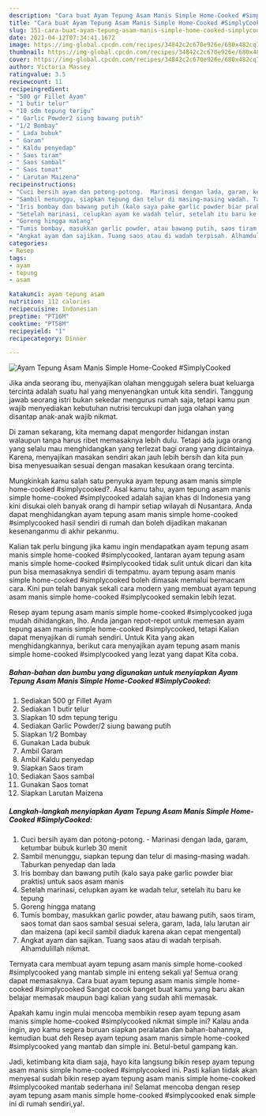 ```yaml
---
description: "Cara buat Ayam Tepung Asam Manis Simple Home-Cooked #SimplyCooked Sederhana Untuk Jualan"
title: "Cara buat Ayam Tepung Asam Manis Simple Home-Cooked #SimplyCooked Sederhana Untuk Jualan"
slug: 351-cara-buat-ayam-tepung-asam-manis-simple-home-cooked-simplycooked-sederhana-untuk-jualan
date: 2021-04-12T07:34:41.167Z
image: https://img-global.cpcdn.com/recipes/34842c2c670e926e/680x482cq70/ayam-tepung-asam-manis-simple-home-cooked-simplycooked-foto-resep-utama.jpg
thumbnail: https://img-global.cpcdn.com/recipes/34842c2c670e926e/680x482cq70/ayam-tepung-asam-manis-simple-home-cooked-simplycooked-foto-resep-utama.jpg
cover: https://img-global.cpcdn.com/recipes/34842c2c670e926e/680x482cq70/ayam-tepung-asam-manis-simple-home-cooked-simplycooked-foto-resep-utama.jpg
author: Victoria Massey
ratingvalue: 3.5
reviewcount: 11
recipeingredient:
- "500 gr Fillet Ayam"
- "1 butir telur"
- "10 sdm tepung terigu"
- " Garlic Powder2 siung bawang putih"
- "1/2 Bombay"
- " Lada bubuk"
- " Garam"
- " Kaldu penyedap"
- " Saos tiram"
- " Saos sambal"
- " Saos tomat"
- " Larutan Maizena"
recipeinstructions:
- "Cuci bersih ayam dan potong-potong.  Marinasi dengan lada, garam, ketumbar bubuk kurleb 30 menit"
- "Sambil menunggu, siapkan tepung dan telur di masing-masing wadah. Taburkan penyedap dan lada"
- "Iris bombay dan bawang putih (kalo saya pake garlic powder biar praktis) untuk saos asam manis"
- "Setelah marinasi, celupkan ayam ke wadah telur, setelah itu baru ke tepung"
- "Goreng hingga matang"
- "Tumis bombay, masukkan garlic powder, atau bawang putih, saos tiram, saos tomat dan saos sambal sesuai selera, garam, lada, lalu larutan air dan maizena (api kecil sambil diaduk karena akan cepat mengental)"
- "Angkat ayam dan sajikan. Tuang saos atau di wadah terpisah. Alhamdulillah nikmat."
categories:
- Resep
tags:
- ayam
- tepung
- asam

katakunci: ayam tepung asam 
nutrition: 112 calories
recipecuisine: Indonesian
preptime: "PT16M"
cooktime: "PT58M"
recipeyield: "1"
recipecategory: Dinner

---
```



![Ayam Tepung Asam Manis Simple Home-Cooked #SimplyCooked](https://img-global.cpcdn.com/recipes/34842c2c670e926e/680x482cq70/ayam-tepung-asam-manis-simple-home-cooked-simplycooked-foto-resep-utama.jpg)

Jika anda seorang ibu, menyajikan olahan menggugah selera buat keluarga tercinta adalah suatu hal yang menyenangkan untuk kita sendiri. Tanggung jawab seorang istri bukan sekedar mengurus rumah saja, tetapi kamu pun wajib menyediakan kebutuhan nutrisi tercukupi dan juga olahan yang disantap anak-anak wajib nikmat.

Di zaman  sekarang, kita memang dapat mengorder hidangan instan walaupun tanpa harus ribet memasaknya lebih dulu. Tetapi ada juga orang yang selalu mau menghidangkan yang terlezat bagi orang yang dicintainya. Karena, menyajikan masakan sendiri akan jauh lebih bersih dan kita pun bisa menyesuaikan sesuai dengan masakan kesukaan orang tercinta. 



Mungkinkah kamu salah satu penyuka ayam tepung asam manis simple home-cooked #simplycooked?. Asal kamu tahu, ayam tepung asam manis simple home-cooked #simplycooked adalah sajian khas di Indonesia yang kini disukai oleh banyak orang di hampir setiap wilayah di Nusantara. Anda dapat menghidangkan ayam tepung asam manis simple home-cooked #simplycooked hasil sendiri di rumah dan boleh dijadikan makanan kesenanganmu di akhir pekanmu.

Kalian tak perlu bingung jika kamu ingin mendapatkan ayam tepung asam manis simple home-cooked #simplycooked, lantaran ayam tepung asam manis simple home-cooked #simplycooked tidak sulit untuk dicari dan kita pun bisa memasaknya sendiri di tempatmu. ayam tepung asam manis simple home-cooked #simplycooked boleh dimasak memalui bermacam cara. Kini pun telah banyak sekali cara modern yang membuat ayam tepung asam manis simple home-cooked #simplycooked semakin lebih lezat.

Resep ayam tepung asam manis simple home-cooked #simplycooked juga mudah dihidangkan, lho. Anda jangan repot-repot untuk memesan ayam tepung asam manis simple home-cooked #simplycooked, tetapi Kalian dapat menyajikan di rumah sendiri. Untuk Kita yang akan menghidangkannya, berikut cara menyajikan ayam tepung asam manis simple home-cooked #simplycooked yang lezat yang dapat Kita coba.

<!--inarticleads1-->

##### Bahan-bahan dan bumbu yang digunakan untuk menyiapkan Ayam Tepung Asam Manis Simple Home-Cooked #SimplyCooked:

1. Sediakan 500 gr Fillet Ayam
1. Sediakan 1 butir telur
1. Siapkan 10 sdm tepung terigu
1. Sediakan  Garlic Powder/2 siung bawang putih
1. Siapkan 1/2 Bombay
1. Gunakan  Lada bubuk
1. Ambil  Garam
1. Ambil  Kaldu penyedap
1. Siapkan  Saos tiram
1. Sediakan  Saos sambal
1. Gunakan  Saos tomat
1. Siapkan  Larutan Maizena




<!--inarticleads2-->

##### Langkah-langkah menyiapkan Ayam Tepung Asam Manis Simple Home-Cooked #SimplyCooked:

1. Cuci bersih ayam dan potong-potong.  - Marinasi dengan lada, garam, ketumbar bubuk kurleb 30 menit
1. Sambil menunggu, siapkan tepung dan telur di masing-masing wadah. Taburkan penyedap dan lada
1. Iris bombay dan bawang putih (kalo saya pake garlic powder biar praktis) untuk saos asam manis
1. Setelah marinasi, celupkan ayam ke wadah telur, setelah itu baru ke tepung
1. Goreng hingga matang
1. Tumis bombay, masukkan garlic powder, atau bawang putih, saos tiram, saos tomat dan saos sambal sesuai selera, garam, lada, lalu larutan air dan maizena (api kecil sambil diaduk karena akan cepat mengental)
1. Angkat ayam dan sajikan. Tuang saos atau di wadah terpisah. Alhamdulillah nikmat.




Ternyata cara membuat ayam tepung asam manis simple home-cooked #simplycooked yang mantab simple ini enteng sekali ya! Semua orang dapat memasaknya. Cara buat ayam tepung asam manis simple home-cooked #simplycooked Sangat cocok banget buat kamu yang baru akan belajar memasak maupun bagi kalian yang sudah ahli memasak.

Apakah kamu ingin mulai mencoba membikin resep ayam tepung asam manis simple home-cooked #simplycooked nikmat simple ini? Kalau anda ingin, ayo kamu segera buruan siapkan peralatan dan bahan-bahannya, kemudian buat deh Resep ayam tepung asam manis simple home-cooked #simplycooked yang mantab dan simple ini. Betul-betul gampang kan. 

Jadi, ketimbang kita diam saja, hayo kita langsung bikin resep ayam tepung asam manis simple home-cooked #simplycooked ini. Pasti kalian tiidak akan menyesal sudah bikin resep ayam tepung asam manis simple home-cooked #simplycooked mantab sederhana ini! Selamat mencoba dengan resep ayam tepung asam manis simple home-cooked #simplycooked enak simple ini di rumah sendiri,ya!.

